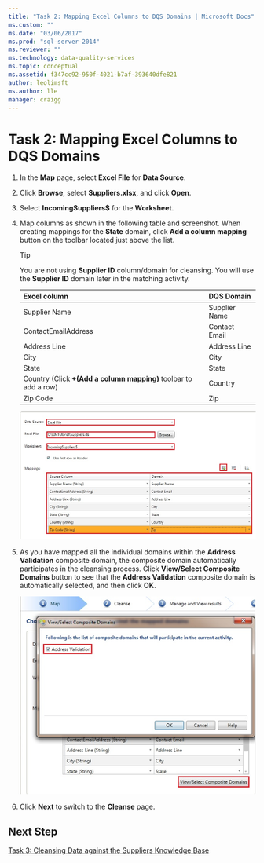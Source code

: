 ```yaml
---
title: "Task 2: Mapping Excel Columns to DQS Domains | Microsoft Docs"
ms.custom: ""
ms.date: "03/06/2017"
ms.prod: "sql-server-2014"
ms.reviewer: ""
ms.technology: data-quality-services
ms.topic: conceptual
ms.assetid: f347cc92-950f-4021-b7af-393640dfe821
author: leolimsft
ms.author: lle
manager: craigg
---
```

# Task 2: Mapping Excel Columns to DQS Domains
    
1.  In the **Map** page, select **Excel File** for **Data Source**.  
  
2.  Click **Browse**, select **Suppliers.xlsx**, and click **Open**.  
  
3.  Select **IncomingSuppliers$** for the **Worksheet**.  
  
4.  Map columns as shown in the following table and screenshot. When creating mappings for the **State** domain, click **Add a column mapping** button on the toolbar located just above the list.  
  
    > [!TIP]  
    >  You are not using **Supplier ID** column/domain for cleansing. You will use the **Supplier ID** domain later in the matching activity.  
  
    |Excel column|DQS Domain|  
    |------------------|----------------|  
    |Supplier Name|Supplier Name|  
    |ContactEmailAddress|Contact Email|  
    |Address Line|Address Line|  
    |City|City|  
    |State|State|  
    |Country (Click **+(Add a column mapping)** toolbar to add a row)|Country|  
    |Zip Code|Zip|  
  
     ![Mappings of Excel Columns to Domains](../../2014/tutorials/media/et-mappingexcelcolumnstodqsdomains-01.jpg "Mappings of Excel Columns to Domains")  
  
5.  As you have mapped all the individual domains within the **Address Validation** composite domain, the composite domain automatically participates in the cleansing process. Click **View/Select Composite Domains** button to see that the **Address Validation** composite domain is automatically selected, and then click **OK**.  
  
     ![View/Select Composite Domains Dialog Box](../../2014/tutorials/media/et-mappingexcelcolumnstodqsdomains-02.jpg "View/Select Composite Domains Dialog Box")  
  
6.  Click **Next** to switch to the **Cleanse** page.  
  
## Next Step  
 [Task 3: Cleansing Data against the Suppliers Knowledge Base](../../2014/tutorials/task-3-cleansing-data-against-the-suppliers-knowledge-base.md)  
  
  
